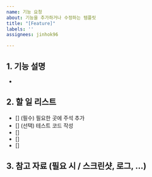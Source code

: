 ```yaml
---
name: 기능 요청
about: 기능을 추가하거나 수정하는 템플릿
title: "[Feature]"
labels: ''
assignees: jinhok96

---
```


## 1. 기능 설명

- 

## 2. 할 일 리스트

- [] (필수) 필요한 곳에 주석 추가
- [] (선택) 테스트 코드 작성
- []
- []
- []

## 3. 참고 자료 (필요 시 / 스크린샷, 로그, ...)

